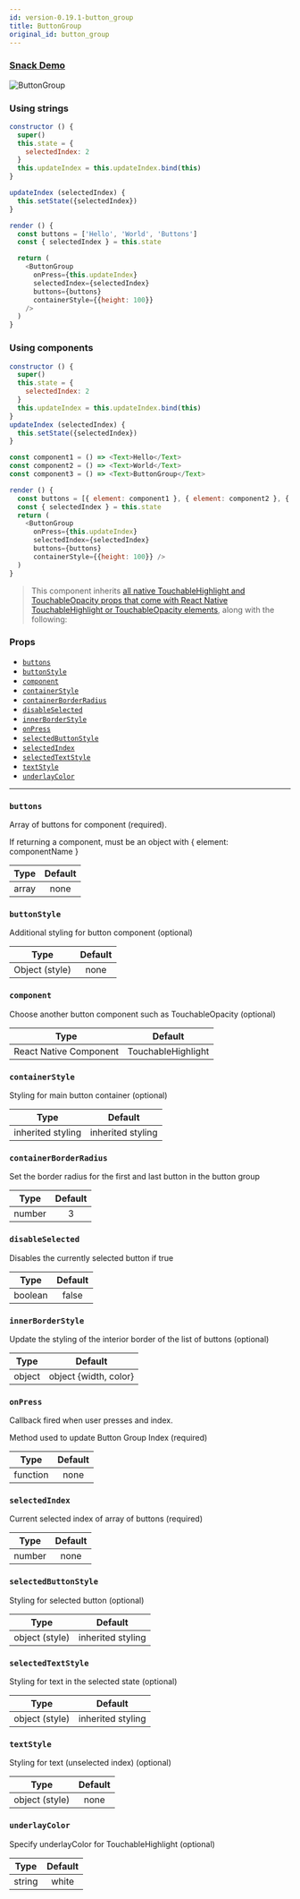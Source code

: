 ```yaml
---
id: version-0.19.1-button_group
title: ButtonGroup
original_id: button_group
---
```


### [Snack Demo](https://snack.expo.io/BJZpMm3ob)

![ButtonGroup](/react-native-elements/img/button_group.png)

### Using strings

```js
constructor () {
  super()
  this.state = {
    selectedIndex: 2
  }
  this.updateIndex = this.updateIndex.bind(this)
}

updateIndex (selectedIndex) {
  this.setState({selectedIndex})
}

render () {
  const buttons = ['Hello', 'World', 'Buttons']
  const { selectedIndex } = this.state

  return (
    <ButtonGroup
      onPress={this.updateIndex}
      selectedIndex={selectedIndex}
      buttons={buttons}
      containerStyle={{height: 100}}
    />
  )
}
```

### Using components

```js
constructor () {
  super()
  this.state = {
    selectedIndex: 2
  }
  this.updateIndex = this.updateIndex.bind(this)
}
updateIndex (selectedIndex) {
  this.setState({selectedIndex})
}

const component1 = () => <Text>Hello</Text>
const component2 = () => <Text>World</Text>
const component3 = () => <Text>ButtonGroup</Text>

render () {
  const buttons = [{ element: component1 }, { element: component2 }, { element: component3 }]
  const { selectedIndex } = this.state
  return (
    <ButtonGroup
      onPress={this.updateIndex}
      selectedIndex={selectedIndex}
      buttons={buttons}
      containerStyle={{height: 100}} />
  )
}
```

> This component inherits [all native TouchableHighlight and TouchableOpacity props that come with React Native TouchableHighlight or TouchableOpacity elements](https://facebook.github.io/react-native/docs/touchablehighlight.html), along with the following:

### Props

* [`buttons`](#buttons)
* [`buttonStyle`](#buttonstyle)
* [`component`](#component)
* [`containerStyle`](#containerstyle)
* [`containerBorderRadius`](#containerborderradius)
* [`disableSelected`](#disableselected)
* [`innerBorderStyle`](#innerborderstyle)
* [`onPress`](#onpress)
* [`selectedButtonStyle`](#selectedbuttonstyle)
* [`selectedIndex`](#selectedindex)
* [`selectedTextStyle`](#selectedtextstyle)
* [`textStyle`](#textstyle)
* [`underlayColor`](#underlaycolor)

---

### `buttons`

Array of buttons for component (required).

If returning a component, must be an object with { element: componentName }

| Type  | Default |
| :---: | :-----: |
| array |  none   |

### `buttonStyle`

Additional styling for button component (optional)

|      Type      | Default |
| :------------: | :-----: |
| Object (style) |  none   |

### `component`

Choose another button component such as TouchableOpacity (optional)

|          Type          |      Default       |
| :--------------------: | :----------------: |
| React Native Component | TouchableHighlight |

### `containerStyle`

Styling for main button container (optional)

|       Type        |      Default      |
| :---------------: | :---------------: |
| inherited styling | inherited styling |

### `containerBorderRadius`

Set the border radius for the first and last button in the button group

|  Type  | Default |
| :----: | :-----: |
| number |    3    |

### `disableSelected`

Disables the currently selected button if true

|  Type   | Default |
| :-----: | :-----: |
| boolean |  false  |

### `innerBorderStyle`

Update the styling of the interior border of the list of buttons (optional)

|  Type  |        Default        |
| :----: | :-------------------: |
| object | object {width, color} |

### `onPress`

Callback fired when user presses and index.

Method used to update Button Group Index (required)

|   Type   | Default |
| :------: | :-----: |
| function |  none   |

### `selectedIndex`

Current selected index of array of buttons (required)

|  Type  | Default |
| :----: | :-----: |
| number |  none   |

### `selectedButtonStyle`

Styling for selected button (optional)

|      Type      |      Default      |
| :------------: | :---------------: |
| object (style) | inherited styling |

### `selectedTextStyle`

Styling for text in the selected state (optional)

|      Type      |      Default      |
| :------------: | :---------------: |
| object (style) | inherited styling |

### `textStyle`

Styling for text (unselected index) (optional)

|      Type      | Default |
| :------------: | :-----: |
| object (style) |  none   |

### `underlayColor`

Specify underlayColor for TouchableHighlight (optional)

|  Type  | Default |
| :----: | :-----: |
| string |  white  |
